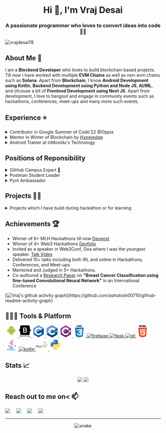 <h1 align="center">Hi 👋, I'm Vraj Desai</h1>
<h3 align="center">A passionate programmer who loves to convert ideas into code 🧑‍💻</h3>

<p align="left"> <img src="https://komarev.com/ghpvc/?username=vrajdesai78&label=Profile%20views&color=0e75b6&style=flat" alt="vrajdesai78" /> </p>

## About Me 🚀

I am a **Blockend Developer** who loves to build blockchain based projects. Till now I have worked with multiple **EVM Chains** as well as non-evm chains such as **Solana**. Apart from **Blockchain**, I know **Android Development using Kotlin**, **Backend Development using Python and Node JS**, **AI/ML**, and ofcouse a bit of **Frontend Development using Next JS**. Apart from development, I love to hangout and engage in community events such as hackathons, conferences, meet-ups and many more such events. 

## Experience ⭐️

<details>
  <summary> Contributor in Google Summer of Code'22 @Oppia </summary>
    <br>
    <li> Worked on accessibility improvements in <a href ="https://github.com/oppia/oppia-android/pulls?q=is%3Apr+is%3Aclosed+author%3Avrajdesai78"> Oppia's Android application </a> </li>
    <li> Improved overall app's accessibility such that UX is made consistent for both sighted and non-sighted users. </li>
  </details> 
  
<details>
  <summary> Mentor in Winter of Blockchain by <a href="https://hyperedge.so/wob">Hyperedge</a> </summary>
    <br>
    <li> Helping contributors to contribute to various open source projects based on blockchain.  </li>
    <li> I am a mentor for Solana as well as Ethereum development.</li>
  </details> 
 
<details>
  <summary> Android Trainer at inMovidu's Technology </summary>
  <br>
    <li> Worked as a freelance Android trainer where I made video tutorials to get started with Android Development using Kotlin. </li>
  <li> Also, took live classes on building end-to-end Android application. </li>
</details>

## Positions of Reponsibility

<details>
  <summary> GitHub Campus Expert 🚩 </summary> 
  <br>
  Helping nearby community leaders to build their community and evangelizing about Git, GitHub and Open source. 
</details>

<details>
  <summary> Postman Student Leader </summary>
  <br>
  Evangelising about APIs and Postman in my local community by organizing events. 
</details>

<details>
  <summary> Pynt Ambassador </summary>
  <br>
  Promoting API security by evangelizinng about Pynt which is API security testing tool. 
</details>

## Projects 🧑‍💻

<details>
  <summary>Projects which I have build during hackathon or for learning</summary>
  
  | Name | Description | Deployed at |
| --- | --- | --- |
| [Buy-Me-A-Glass](https://github.com/vrajdesai78/buy-me-a-glass)| Buy-me-a-coffee alternative built on Solana. All of the data will be stored on-chain and users can send SOL directly to the creator of the page.  | [Vercel Link](https://buy-me-a-glass.vercel.app/) |
| [FitQuest](https://github.com/neel-ds/FitQuest) | Step-to-Earn platform on Polygon, where users will earn Super tokens by reaching their fitness goals.  | [Vercel Link](https://fitquest.vercel.app/) |
| [TrustID](https://github.com/neel-ds/TrustID) | It creates DID based on user's Adhaar Card using Zero-knowledge proof. This DID can further used to add real-estate data and transfer ownership on-chain. | [Vercel Link](https://trustid.vercel.app/) |
| [TrustChain](https://github.com/rkmonarch/TrustChain) | Prove the provenance on-chain of any product securely. Zero-knowledge proof is used to verify manufacturer and distributor’s identity.  | [Vercel Link](https://trust-chain.vercel.app/) |
| [Poly Funds](https://github.com/vrajdesai78/poly-funds) | Create on-chain profile, and access it using ENS or mint custom your own ENS on Polygon Network.  | [Vercel Link](https://poly-funds.vercel.app/) |
| [Ocean Dive](https://github.com/vrajdesai78/Ocean-Dive) | Explore the layers inside the sea and learn about the variety of species and sea creatures.  | N/A |
| [Be-A-Hope](https://github.com/vrajdesai78/Be-A-Hope) | Crowdfunding platform for NGO’s built on Tezos Blockchain.  | [Vercel Link](https://be-a-hope.vercel.app/) |
| [Truthify](https://github.com/vrajdesai78/Truthify) | Android application used to find counterfeit product. Used AutoML to train ML model with counterfeit images.  | N/A |
| [Grocery-Store-Alan](https://github.com/vrajdesai78/Grocery-Store-Alan) | Grocery Store application build with Alan Voice assistant. Voice assistant will perform actions in the app based on voice commands.  | N/A |
| [DementAI](https://github.com/vrajdesai78/SF-Hacks) | Dementia Predication platform build using ML and help patients to improve their cognitive impairment by playing games.  | N/A |
| [Music Sapien](https://github.com/ishitaojha/music-sapien) | Music platform which recommends music based on the person's personality. Personality can be identified by answering few questions. | N/A |
| [HopIn](https://github.com/vrajdesai78/HopIn) | Online meeting platform with a live transcript such that if anyone hopin in-between they can see transcript of previous conversation as well. | N/A |
| [Tokenizer](https://github.com/vrajdesai78/Tokenizer) | Real-time appointment booking android application where users can easily book appointment of their nearby places and verify the appointment by showing QR code. | [Amazon Store Link](https://www.amazon.com/dp/B097YRFSLP/ref=apps_sf_sta) |
  
</details>

## Achievements 🏆 

- Winner of 6+ MLH Hackathons till now [Devpost](https://devpost.com/vrajdesai78)
- Winner of 4+ Web3 Hackathons [Devfolio](https://devfolio.com/@vrajdesai78)
- Invited as a speaker in Web3Conf, Goa where I was the youngest speaker. [Talk Video](https://youtu.be/q6kF9cPn7vs)
- Delivered 10+ talks including both IRL and online in Hackathons, Conferences, and Meet-ups. 
- Mentored and Judged in 5+ Hackathons. 
- Co-authored a [Research Paper](https://soe.rku.ac.in/conferences/data/18_1499_ICSET%202022.pdf) on **"Breast Cancer Classification using fine-tuned
Convolutional Neural Network"** in an International Conference 

[![Vraj's github activity graph](https://github-readme-activity-graph.cyclic.app/graph?username=vrajdesai78&bg_color=0f2d3d&color=1cadfb&line=1cadfb&point=1cadfb&area=true&hide_border=true")](https://github.com/ashutosh00710/github-readme-activity-graph)

## 🧑🏻‍💻 Tools & Platform
<p align="left"> <a href="https://developer.android.com" target="_blank"> <img src="https://raw.githubusercontent.com/devicons/devicon/master/icons/android/android-original-wordmark.svg" alt="android" width="40" height="40"/> </a> <a href="https://getbootstrap.com" target="_blank"> <img src="https://raw.githubusercontent.com/devicons/devicon/master/icons/bootstrap/bootstrap-plain-wordmark.svg" alt="bootstrap" width="40" height="40"/> </a> <a href="https://www.cprogramming.com/" target="_blank"> <img src="https://raw.githubusercontent.com/devicons/devicon/master/icons/c/c-original.svg" alt="c" width="40" height="40"/> </a> <a href="https://www.w3schools.com/cpp/" target="_blank"> <img src="https://raw.githubusercontent.com/devicons/devicon/master/icons/cplusplus/cplusplus-original.svg" alt="cplusplus" width="40" height="40"/> </a> <a href="https://www.w3schools.com/cs/" target="_blank"> <img src="https://raw.githubusercontent.com/devicons/devicon/master/icons/csharp/csharp-original.svg" alt="csharp" width="40" height="40"/> </a> <a href="https://www.w3schools.com/css/" target="_blank"> <img src="https://raw.githubusercontent.com/devicons/devicon/master/icons/css3/css3-original-wordmark.svg" alt="css3" width="40" height="40"/> </a> <a href="https://firebase.google.com/" target="_blank"> <img src="https://www.vectorlogo.zone/logos/firebase/firebase-icon.svg" alt="firebase" width="40" height="40"/> </a> <a href="https://flask.palletsprojects.com/" target="_blank"> <img src="https://www.vectorlogo.zone/logos/pocoo_flask/pocoo_flask-icon.svg" alt="flask" width="40" height="40"/> </a> <a href="https://git-scm.com/" target="_blank"> <img src="https://www.vectorlogo.zone/logos/git-scm/git-scm-icon.svg" alt="git" width="40" height="40"/> </a> <a href="https://www.w3.org/html/" target="_blank"> <img src="https://raw.githubusercontent.com/devicons/devicon/master/icons/html5/html5-original-wordmark.svg" alt="html5" width="40" height="40"/> </a> <a href="https://www.java.com" target="_blank"> <img src="https://raw.githubusercontent.com/devicons/devicon/master/icons/java/java-original.svg" alt="java" width="40" height="40"/> </a> <a href="https://kotlinlang.org" target="_blank"> <img src="https://www.vectorlogo.zone/logos/kotlinlang/kotlinlang-icon.svg" alt="kotlin" width="40" height="40"/> </a> <a href="https://www.mysql.com/" target="_blank"> <img src="https://raw.githubusercontent.com/devicons/devicon/master/icons/mysql/mysql-original-wordmark.svg" alt="mysql" width="40" height="40"/> </a> <a href="https://www.python.org" target="_blank"> <img src="https://raw.githubusercontent.com/devicons/devicon/master/icons/python/python-original.svg" alt="python" width="40" height="40"/> </a> </p> 

## Stats 📈
<p align="center">
  <img width="48%" src="https://github-readme-stats.vercel.app/api?username=vrajdesai78&show_icons=true&hide_border=true&theme=radical" />
  <img width="48%" src="https://github-readme-streak-stats.herokuapp.com/?user=vrajdesai78&hide_border=true&theme=radical" />
</p>

<h2> Reach out to me on< 📫 </h2>

<p>
  <a target="_blank"href="https://www.linkedin.com/in/vrajdesai78"><img src="https://img.shields.io/badge/linkedin-%230077B5.svg?&style=for-the-badge&logo=linkedin&logoColor=white" /></a>&nbsp;&nbsp;&nbsp;&nbsp;
  <a target="_blank"href="https://twitter.com/vrajdesai78"><img src="https://img.shields.io/badge/twitter-%231DA1F2.svg?&style=for-the-badge&logo=twitter&logoColor=white" /></a>&nbsp;&nbsp;&nbsp;&nbsp;
  <a href="mailto:vrajdesai78@gmail.com?subject=Hello%20Vraj,%20From%20Github"><img src="https://img.shields.io/badge/gmail-%23D14836.svg?&style=for-the-badge&logo=gmail&logoColor=white" /></a>&nbsp;&nbsp;&nbsp;&nbsp;
  <a href="https://www.instagram.com/vrajdesai78/"><img src="https://img.shields.io/badge/Instagram-E4405F?style=for-the-badge&logo=instagram&logoColor=white" /></a>&nbsp;&nbsp;&nbsp;&nbsp;
</p>

---

<p align="center">
   <img src="https://github.com/vrajdesai78/vrajdesai78/blob/output/github-contribution-grid-snake.gif" alt="snake">
</p>
